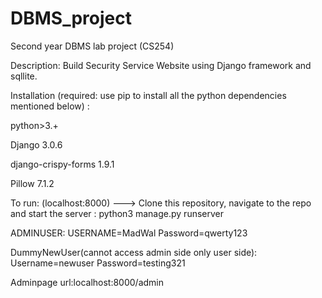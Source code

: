 # DBMS_project
Second year DBMS lab project (CS254)

Description:
Build Security Service Website using Django framework and sqllite. 

Installation (required: use pip to install all the python dependencies mentioned below) :

python>3.+ 


Django              3.0.6 


django-crispy-forms 1.9.1 


Pillow              7.1.2 


To run: (localhost:8000) --->
Clone this repository, navigate to the repo and start the server : python3 manage.py runserver



ADMINUSER:
USERNAME=MadWal
Password=qwerty123

DummyNewUser(cannot access admin side only user
side):
Username=newuser
Password=testing321

Adminpage url:localhost:8000/admin
